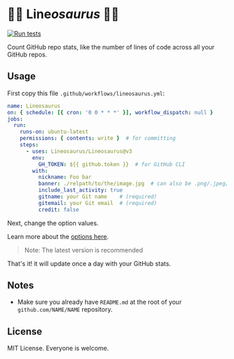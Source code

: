 # 🦕🦕 Line*osaurus* 🦕🦕

[![Run tests](https://github.com/Lineosaurus/Lineosaurus/actions/workflows/run-tests.yml/badge.svg)](https://github.com/Lineosaurus/Lineosaurus/actions/workflows/run-tests.yml)

Count GitHub repo stats, like the number of lines of code across all your GitHub repos.

## Usage

First copy this file `.github/workflows/lineosaurus.yml`:

```yml
name: Lineosaurus
on: { schedule: [{ cron: '0 0 * * *' }], workflow_dispatch: null }
jobs:
  run:
    runs-on: ubuntu-latest
    permissions: { contents: write }  # for committing
    steps:
      - uses: Lineosaurus/Lineosaurus@v3
        env:
          GH_TOKEN: ${{ github.token }}  # for GitHub CLI
        with:
          nickname: Foo bar
          banner: ./relpath/to/the/image.jpg  # can also be .png/.jpeg/etc. that supported by GitHub
          include_last_activity: true
          gitname: your Git name    # (required)
          gitemail: your Git email  # (required)
          credit: false
```

Next, change the option values.

Learn more about the [options here](https://github.com/Lineosaurus/Lineosaurus/blob/main/action.yml).

> Note: The latest version is recommended

That's it! it will update once a day with your GitHub stats.

## Notes

- Make sure you already have `README.md` at the root of your `github.com/NAME/NAME` repository.

## License

MIT License. Everyone is welcome.
